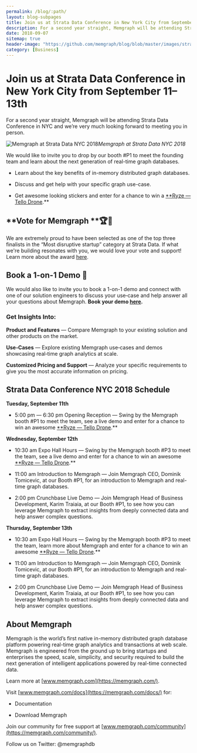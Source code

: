 ```yaml
---
permalink: /blog/:path/
layout: blog-subpages
title: Join us at Strata Data Conference in New York City from September 11–13th
description: For a second year straight, Memgraph will be attending Strata Data Conference in NYC
date: 2018-09-07
sitemap: true
header-image: "https://github.com/memgraph/blog/blob/master/images/strata-newyork.jpg?raw=true"
category: [Business]
---
```


# Join us at Strata Data Conference in New York City from September 11–13th

For a second year straight, Memgraph will be attending Strata Data Conference in NYC and we’re very much looking forward to meeting you in person.

![Memgraph at Strata Data NYC 2018](https://cdn-images-1.medium.com/max/2048/1*37t9BHValQg3RYC2jM-o7Q.png)*Memgraph at Strata Data NYC 2018*

We would like to invite you to drop by our booth #P1 to meet the founding team and learn about the next generation of real-time graph databases.

* Learn about the key benefits of in-memory distributed graph databases.

* Discuss and get help with your specific graph use-case.

* Get awesome looking stickers and enter for a chance to win a [**Ryze — Tello Drone](https://www.ryzerobotics.com/tello).**

## **Vote for Memgraph **🏆🥇

We are extremely proud to have been selected as one of the top three finalists in the “Most disruptive startup” category at Strata Data. If what we're building resonates with you, we would love your vote and support! Learn more about the award [here](https://www.businesswire.com/news/home/20180904005047/en/OReilly-Cloudera-Announce-Inaugural-Strata-Data-Awards).

## Book a 1-on-1 Demo 🤝

We would also like to invite you to book a 1-on-1 demo and connect with one of our solution engineers to discuss your use‑case and help answer all your questions about Memgraph. **Book your demo [here](https://www.meetingbird.com/l/karimt/one-on-one-with-memgraph).**

### Get Insights Into:

**Product and Features** — Compare Memgraph to your existing solution and other products on the market.

**Use‑Cases** — Explore existing Memgraph use‑cases and demos showcasing real‑time graph analytics at scale.

**Customized Pricing and Support** — Analyze your specific requirements to give you the most accurate information on pricing.

## Strata Data Conference NYC 2018 Schedule

**Tuesday, September 11th**

* 5:00 pm — 6:30 pm Opening Reception — Swing by the Memgraph booth #P1 to meet the team, see a live demo and enter for a chance to win an awesome [**Ryze — Tello Drone](https://www.ryzerobotics.com/tello).**

**Wednesday, September 12th**

* 10:30 am Expo Hall Hours — Swing by the Memgraph booth #P3 to meet the team, see a live demo and enter for a chance to win an awesome [**Ryze — Tello Drone](https://www.ryzerobotics.com/tello).**

* 11:00 am Introduction to Memgraph — Join Memgraph CEO, Dominik Tomicevic, at our Booth #P1, for an introduction to Memgraph and real-time graph databases.

* 2:00 pm Crunchbase Live Demo — Join Memgraph Head of Business Development, Karim Traiaia, at our Booth #P1, to see how you can leverage Memgraph to extract insights from deeply connected data and help answer complex questions.

**Thursday, September 13th**

* 10:30 am Expo Hall Hours — Swing by the Memgraph booth #P3 to meet the team, learn more about Memgraph and enter for a chance to win an awesome [**Ryze — Tello Drone](https://www.ryzerobotics.com/tello).**

* 11:00 am Introduction to Memgraph — Join Memgraph CEO, Dominik Tomicevic, at our Booth #P1, for an introduction to Memgraph and real-time graph databases.

* 2:00 pm Crunchbase Live Demo — Join Memgraph Head of Business Development, Karim Traiaia, at our Booth #P1, to see how you can leverage Memgraph to extract insights from deeply connected data and help answer complex questions.

## About Memgraph

Memgraph is the world’s first native in-memory distributed graph database platform powering real-time graph analytics and transactions at web scale. Memgraph is engineered from the ground up to bring startups and enterprises the speed, scale, simplicity, and security required to build the next generation of intelligent applications powered by real-time connected data.

Learn more at [www.memgraph.com](https://memgraph.com/).

Visit [www.memgraph.com/docs](https://memgraph.com/docs/) for:

* Documentation

* Download Memgraph

Join our community for free support at [www.memgraph.com/community](https://memgraph.com/community/).

Follow us on Twitter: @memgraphdb
